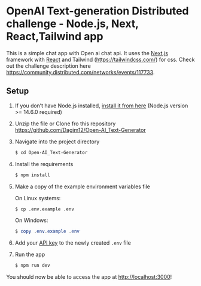 # OpenAI Text-generation Distributed challenge - Node.js, Next, React,Tailwind app

This is a simple chat app with Open ai chat api. It uses the [Next.js](https://nextjs.org/) framework with [React](https://reactjs.org/) and Tailwind (https://tailwindcss.com/) for css. Check out the challenge description here https://community.distributed.com/networks/events/117733.

## Setup

1. If you don’t have Node.js installed, [install it from here](https://nodejs.org/en/) (Node.js version >= 14.6.0 required)

2. Unzip the file or Clone fro this repository https://github.com/Dagim12/Open-AI_Text-Generator

3. Navigate into the project directory

   ```bash
   $ cd Open-AI_Text-Generator
   ```

4. Install the requirements

   ```bash
   $ npm install
   ```

5. Make a copy of the example environment variables file

   On Linux systems:

   ```bash
   $ cp .env.example .env
   ```

   On Windows:

   ```powershell
   $ copy .env.example .env
   ```

6. Add your [API key](https://platform.openai.com/account/api-keys) to the newly created `.env` file

7. Run the app

   ```bash
   $ npm run dev
   ```

You should now be able to access the app at [http://localhost:3000](http://localhost:3000)!

